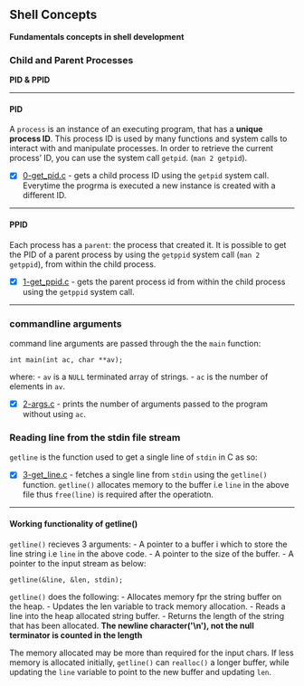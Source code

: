 ## Shell Concepts

**Fundamentals concepts in shell development**

### Child and Parent Processes

**PID & PPID**

---

#### PID

 A `process` is an instance of an executing program, that has a **unique process ID**. This process ID is used by many functions and system calls to interact with and manipulate processes. In order to retrieve the current process’ ID, you can use the system call `getpid`. (`man 2 getpid`).

- [x] [0-get_pid.c](pid.c) - gets a child process ID using the `getpid` system call. Everytime the progrma is executed a new instance is created with a different  ID.

---

#### PPID

Each process has a `parent`: the process that created it. It is possible to get the PID of a parent process by using the `getppid` system call (`man 2 getppid`), from within the child process.

- [x] [1-get_ppid.c](ppid.c) - gets the parent process id from within the child process using the `getppid` system call.


---

### commandline arguments

command line arguments are passed through the the `main` function:

``` 
int main(int ac, char **av);
```
where:
	- `av` is a `NULL` terminated array of strings.
	- `ac` is the number of elements in `av`.

- [x] [2-args.c](2-args.c) - prints the number of arguments passed to the program without using `ac`.

### Reading line from the stdin file stream

`getline` is the function used to get a single line of `stdin` in C as so:

- [x] [3-get_line.c](3-get_line.c) - fetches a single line from `stdin` using the `getline()` function. `getline()` allocates memory to the buffer i.e `line` in the above file thus `free(line)` is required after the operatiotn.

---
#### Working functionality of getline()

`getline()` recieves 3 arguments:
	- A pointer to a buffer i which to store the line string i.e `line` in the above code.
	- A pointer to the size of the buffer.
	- A pointer to the input stream as below:
```
getline(&line, &len, stdin);
```
`getline()` does the following:
	- Allocates memory fpr the string buffer on the heap.
	- Updates the len variable to track memory allocation.
	- Reads a line into the heap allocated string buffer.
	- Returns the length of the string that has been allocated.
__The newline character('\n'), not the null terminator is counted in the length__

The memory allocated may be more than required for the input chars. If less memory is allocated initially, `getline()` can `realloc()` a longer buffer, while updating the `line` variable to point to the new buffer and updating `len`.
 

